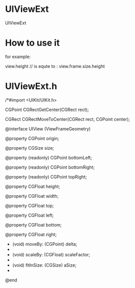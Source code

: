 # UIViewExt
UIViewExt
# How to use it
for example:

view.height // is equte to : view.frame.size.height

# UIViewExt.h

/*#import <UIKit/UIKit.h>

CGPoint CGRectGetCenter(CGRect rect);

CGRect  CGRectMoveToCenter(CGRect rect, CGPoint center);

@interface UIView (ViewFrameGeometry)

@property CGPoint origin;

@property CGSize size;

@property (readonly) CGPoint bottomLeft;

@property (readonly) CGPoint bottomRight;

@property (readonly) CGPoint topRight;

@property CGFloat height;

@property CGFloat width;

@property CGFloat top;

@property CGFloat left;

@property CGFloat bottom;

@property CGFloat right;

- (void) moveBy: (CGPoint) delta;
- 
- (void) scaleBy: (CGFloat) scaleFactor;
- 
- (void) fitInSize: (CGSize) aSize;
- 
@end
